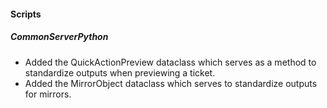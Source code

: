 #### Scripts

##### CommonServerPython

- Added the QuickActionPreview dataclass which serves as a method to standardize outputs when previewing a ticket.
- Added the MirrorObject dataclass which serves to standardize outputs for mirrors.